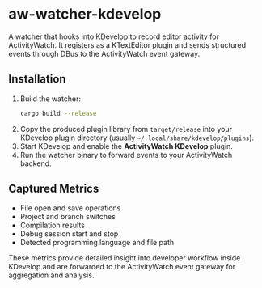 # aw-watcher-kdevelop

A watcher that hooks into KDevelop to record editor activity for ActivityWatch. It registers as a KTextEditor plugin and sends structured events through DBus to the ActivityWatch event gateway.

## Installation

1. Build the watcher:
   ```bash
   cargo build --release
   ```
2. Copy the produced plugin library from `target/release` into your KDevelop plugin directory (usually `~/.local/share/kdevelop/plugins`).
3. Start KDevelop and enable the **ActivityWatch KDevelop** plugin.
4. Run the watcher binary to forward events to your ActivityWatch backend.

## Captured Metrics

- File open and save operations
- Project and branch switches
- Compilation results
- Debug session start and stop
- Detected programming language and file path

These metrics provide detailed insight into developer workflow inside KDevelop and are forwarded to the ActivityWatch event gateway for aggregation and analysis.
